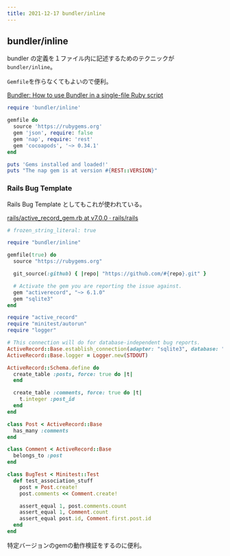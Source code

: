 ```yaml
---
title: 2021-12-17 bundler/inline
---
```


## bundler/inline

bundler の定義を１ファイル内に記述するためのテクニックが `bundler/inline`。

`Gemfile`を作らなくてもよいので便利。

[Bundler: How to use Bundler in a single-file Ruby script](https://bundler.io/guides/bundler_in_a_single_file_ruby_script.html)

```rb
require 'bundler/inline'

gemfile do
  source 'https://rubygems.org'
  gem 'json', require: false
  gem 'nap', require: 'rest'
  gem 'cocoapods', '~> 0.34.1'
end

puts 'Gems installed and loaded!'
puts "The nap gem is at version #{REST::VERSION}"
```

### Rails Bug Template

Rails Bug Template としてもこれが使われている。

[rails/active_record_gem.rb at v7.0.0 · rails/rails](https://github.com/rails/rails/blob/v7.0.0/guides/bug_report_templates/active_record_gem.rb)

```rb
# frozen_string_literal: true

require "bundler/inline"

gemfile(true) do
  source "https://rubygems.org"

  git_source(:github) { |repo| "https://github.com/#{repo}.git" }

  # Activate the gem you are reporting the issue against.
  gem "activerecord", "~> 6.1.0"
  gem "sqlite3"
end

require "active_record"
require "minitest/autorun"
require "logger"

# This connection will do for database-independent bug reports.
ActiveRecord::Base.establish_connection(adapter: "sqlite3", database: ":memory:")
ActiveRecord::Base.logger = Logger.new(STDOUT)

ActiveRecord::Schema.define do
  create_table :posts, force: true do |t|
  end

  create_table :comments, force: true do |t|
    t.integer :post_id
  end
end

class Post < ActiveRecord::Base
  has_many :comments
end

class Comment < ActiveRecord::Base
  belongs_to :post
end

class BugTest < Minitest::Test
  def test_association_stuff
    post = Post.create!
    post.comments << Comment.create!

    assert_equal 1, post.comments.count
    assert_equal 1, Comment.count
    assert_equal post.id, Comment.first.post.id
  end
end
```

特定バージョンのgemの動作検証をするのに便利。
